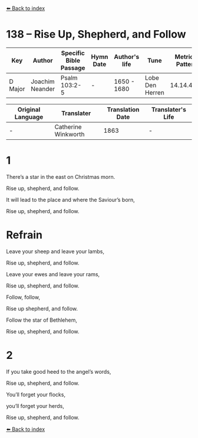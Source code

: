 [⬅️ Back to index](../README.md)

# 138 – Rise Up, Shepherd, and Follow

Key | Author   | Specific Bible Passage     |Hymn Date |Author's life |Tune |Metrical Pattern   |Composer/Source                                                                                        
-- | --------- | ---------------------------|----------|--------------|-----|-------------------|-------------   
D Major  | Joachim Neander      | Psalm 103:2-5 | -  | 1650 - 1680 | Lobe Den Herren | 14.14.4.7.8 | Chorale Book for England, 1863 

Original Language | Translater | Translation Date   | Translater's Life     
----------------- | --------- | --------------------|-------------   
\-  | Catherine Winkworth      | 1863 | -  | 1827 - 1878 



# 1

There’s a star in the east on Christmas morn.

Rise up, shepherd, and follow.

It will lead to the place and where the Saviour’s born,

Rise up, shepherd, and follow.



# Refrain

Leave your sheep and leave your lambs,

Rise up, shepherd, and follow.

Leave your ewes and leave your rams,

Rise up, shepherd, and follow.

Follow, follow,

Rise up shepherd, and follow.

Follow the star of Bethlehem,

Rise up, shepherd, and follow.



# 2

If you take good heed to the angel’s words,

Rise up, shepherd, and follow.

You’ll forget your flocks,

you’ll forget your herds,

Rise up, shepherd, and follow.

[⬅️ Back to index](../README.md)
